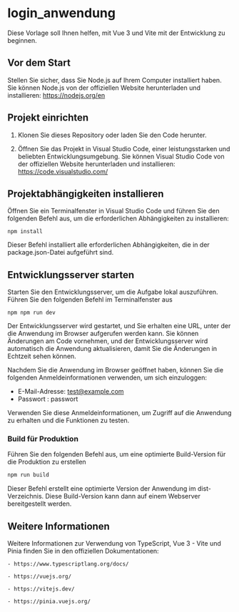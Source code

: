 # login_anwendung

Diese Vorlage soll Ihnen helfen, mit Vue 3 und Vite mit 
der Entwicklung zu beginnen.


## Vor dem Start

Stellen Sie sicher, dass Sie Node.js auf Ihrem Computer installiert haben. 
Sie können Node.js von der offiziellen Website herunterladen und installieren: 
https://nodejs.org/en


## Projekt einrichten

1. Klonen Sie dieses Repository oder laden Sie den Code herunter.

2. Öffnen Sie das Projekt in Visual Studio Code, einer leistungsstarken
   und beliebten Entwicklungsumgebung. Sie können Visual Studio Code von 
   der offiziellen Website herunterladen und installieren: 
   https://code.visualstudio.com/


## Projektabhängigkeiten installieren

Öffnen Sie ein Terminalfenster in Visual Studio Code und führen 
Sie den folgenden Befehl aus, um die erforderlichen Abhängigkeiten 
zu installieren:

```shell
npm install
```
Dieser Befehl installiert alle erforderlichen Abhängigkeiten, 
die in der package.json-Datei aufgeführt sind.


## Entwicklungsserver starten

Starten Sie den Entwicklungsserver, um die Aufgabe lokal auszuführen. 
Führen Sie den folgenden Befehl im Terminalfenster aus

```shell
npm npm run dev
```

Der Entwicklungsserver wird gestartet, und Sie erhalten eine URL, unter der 
die Anwendung im Browser aufgerufen werden kann. Sie können Änderungen am Code vornehmen, 
und der Entwicklungsserver wird automatisch die Anwendung aktualisieren, 
damit Sie die Änderungen in Echtzeit sehen können.

Nachdem Sie die Anwendung im Browser geöffnet haben, können Sie die folgenden 
Anmeldeinformationen verwenden, um sich einzuloggen:

 - E-Mail-Adresse: test@example.com
 - Passwort : passwort

Verwenden Sie diese Anmeldeinformationen, um Zugriff auf die Anwendung zu erhalten 
und die Funktionen zu testen.

### Build für Produktion

Führen Sie den folgenden Befehl aus, um eine optimierte 
Build-Version für die Produktion zu erstellen

```sh
npm run build
```

Dieser Befehl erstellt eine optimierte Version der Anwendung im dist-Verzeichnis. 
Diese Build-Version kann dann auf einem Webserver bereitgestellt werden.


## Weitere Informationen

Weitere Informationen zur Verwendung von TypeScript, 
Vue 3 - Vite und Pinia finden Sie in den offiziellen Dokumentationen:

    - https://www.typescriptlang.org/docs/

    - https://vuejs.org/

    - https://vitejs.dev/

    - https://pinia.vuejs.org/


